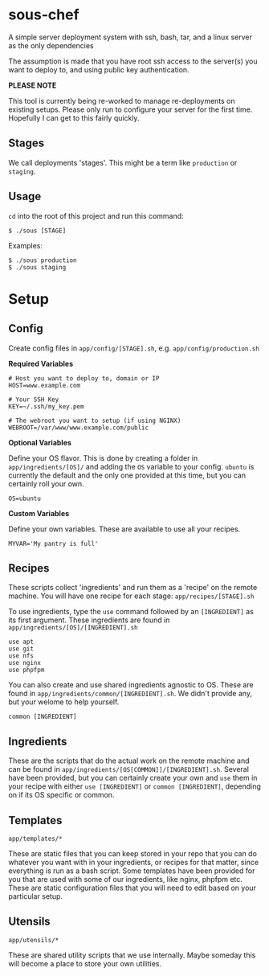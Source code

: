 sous-chef
=========

A simple server deployment system with ssh, bash, tar, and a linux server as the only dependencies

The assumption is made that you have root ssh access to the server(s) you want to deploy to, and using public key authentication.

**PLEASE NOTE**

This tool is currently being re-worked to manage re-deployments on existing setups. Please only run to configure your server for the first time. Hopefully I can get to this fairly quickly.

## Stages

We call deployments 'stages'. This might be a term like `production` or `staging`.

## Usage

`cd` into the root of this project and run this command:
```
$ ./sous [STAGE]
```

Examples:
```
$ ./sous production
$ ./sous staging
```

# Setup

## Config

Create config files in `app/config/[STAGE].sh`, e.g. `app/config/production.sh`

**Required Variables**

```
# Host you want to deploy to, domain or IP
HOST=www.example.com

# Your SSH Key
KEY=~/.ssh/my_key.pem

# The webroot you want to setup (if using NGINX)
WEBROOT=/var/www/www.example.com/public
```

**Optional Variables**

Define your OS flavor. This is done by creating a folder in `app/ingredients/[OS]/` and adding the `OS` variable to your config. `ubuntu` is currently the default and the only one provided at this time, but you can certainly roll your own.
```
OS=ubuntu
```

**Custom Variables**

Define your own variables. These are available to use all your recipes.
```
MYVAR='My pantry is full'
```

## Recipes

These scripts collect 'ingredients' and run them as a 'recipe' on the remote machine. You will have one recipe for each stage: `app/recipes/[STAGE].sh`

To use ingredients, type the `use` command followed by an `[INGREDIENT]` as its first argument. These ingredients are found in `app/ingredients/[OS]/[INGREDIENT].sh`
```
use apt
use git
use nfs
use nginx
use phpfpm
```

You can also create and use shared ingredients agnostic to OS. These are found in `app/ingredients/common/[INGREDIENT].sh`. We didn't provide any, but your welome to help yourself.
```
common [INGREDIENT]
```

## Ingredients

These are the scripts that do the actual work on the remote machine and can be found in `app/ingredients/[OS[COMMON]]/[INGREDIENT].sh`. Several have been provided, but you can certainly create your own and `use` them in your recipe with either `use [INGREDIENT]` or `common [INGREDIENT]`, depending on if its OS specific or common.

## Templates

`app/templates/*`

These are static files that you can keep stored in your repo that you can do whatever you want with in your ingredients, or recipes for that matter, since everything is run as a bash script. Some templates have been provided for you that are used with some of our ingredients, like nginx, phpfpm etc. These are static configuration files that you will need to edit based on your particular setup.

## Utensils

`app/utensils/*`

These are shared utility scripts that we use internally. Maybe someday this will become a place to store your own utilities.